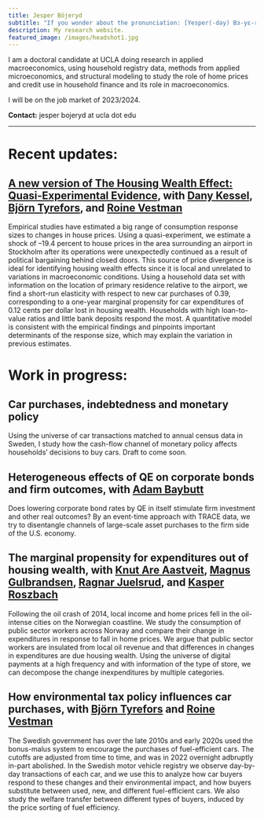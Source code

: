 ```yaml
---
title: Jesper Böjeryd
subtitle: "If you wonder about the pronunciation: [Yesper(-day) Bɜ-yɛ-reed]"
description: My research website.
featured_image: /images/headshot1.jpg
---
```


I am a doctoral candidate at UCLA doing research in applied macroeconomics, using household registry data, methods from applied microeconomics, and structural modeling to study the role of home prices and credit use in household finance and its role in macroeconomics.

I will be on the job market of 2023/2024.

**Contact:** jesper bojeryd at ucla dot edu

---

#  Recent updates:
## <a href="https://docs.google.com/viewer?url=https://github.com/bojeryd91/bojeryd91.github.io/raw/main/papers/DP18034-compressed.pdf">A new version of The Housing Wealth Effect: Quasi-Experimental Evidence</a>, with [Dany Kessel](https://sites.google.com/view/dany-kessel-phd-candidate/startsida), [Björn Tyrefors](http://btyrefors.se/), and [Roine Vestman](https://roinevestman.com/)
Empirical studies have estimated a big range of consumption response sizes to changes in house prices. Using a quasi-experiment, we estimate a shock of –19.4 percent to house prices in the area surrounding an airport in Stockholm after its operations were unexpectedly continued as a result of political bargaining behind closed doors. This source of price divergence is ideal for identifying housing wealth effects since it is local and unrelated to variations in macroeconomic conditions. Using a household data set with information on the location of primary residence relative to the airport, we find a short-run elasticity with respect to new car purchases of 0.39, corresponding to a one-year marginal propensity for car expenditures of 0.12 cents per dollar lost in housing wealth. Households with high loan-to-value ratios and little bank deposits respond the most. A quantitative model is consistent with the empirical findings and pinpoints important determinants of the response size, which may explain the variation in previous estimates.

#  Work in progress:
## Car purchases, indebtedness and monetary policy
Using the universe of car transactions matched to annual census data in Sweden, I study how the cash-flow channel of monetary policy affects households’ decisions to buy cars. Draft to come soon.

## Heterogeneous effects of QE on corporate bonds and firm outcomes, with [Adam Baybutt](http://www.adambaybutt.org/)
Does lowering corporate bond rates by QE in itself stimulate firm investment and other real outcomes? By an event-time approach with TRACE data, we try to disentangle channels of large-scale asset purchases to the firm side of the U.S. economy.

## The marginal propensity for expenditures out of housing wealth, with [Knut Are Aastveit](https://www.norges-bank.no/en/topics/Research/economists/Aastveit-Knut-Are/), [Magnus Gulbrandsen](https://www.norges-bank.no/en/topics/Research/economists/gulbrandsen-magnus/), [Ragnar Juelsrud](https://www.norges-bank.no/en/topics/Research/economists/juelsrud-ragnar/), and [Kasper Roszbach](https://sites.google.com/view/kasperroszbach)
Following the oil crash of 2014, local income and home prices fell in the oil-intense cities on the Norwegian coastline. We study the consumption of public sector workers across Norway and compare their change in expenditures in response to fall in home prices. We argue that public sector workers are insulated from local oil revenue and that differences in changes in expenditures are due housing wealth. Using the universe of digital payments at a high frequency and with information of the type of store, we can decompose the change inexpenditures by multiple categories.

## How environmental tax policy influences car purchases, with [Björn Tyrefors](https://www.ifn.se/forskare/ifn-forskare/bjorn-tyrefors/) and [Roine Vestman](https://roinevestman.com/)
The Swedish government has over the late 2010s and early 2020s used the bonus-malus system to encourage the purchases of fuel-efficient cars. The cutoffs are adjusted from time to time, and was in 2022 overnight adbruptly in-part abolished. In the Swedish motor vehicle registry we observe day-by-day transactions of each car, and we use this to analyze how car buyers respond to these changes and their environmental impact, and how buyers substitute between used, new, and different fuel-efficient cars. We also study the welfare transfer between different types of buyers, induced by the price sorting of fuel efficiency.
